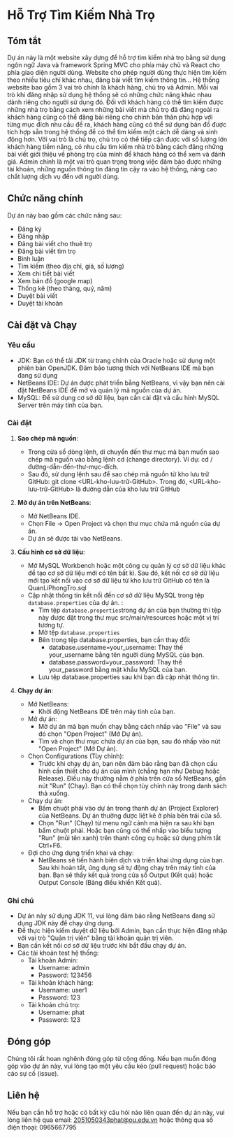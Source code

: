 # Hỗ Trợ Tìm Kiếm Nhà Trọ 

## Tóm tắt
Dự án này là một website xây dựng để hỗ trợ tìm kiếm nhà trọ bằng sử dụng ngôn ngữ Java và framework Spring MVC cho phía máy chủ và React cho phía giao diện người dùng. Website cho phép người dùng thực hiện tìm kiếm theo nhiều tiêu chí khác nhau, đăng bài viết tìm kiếm thông tin... Hệ thống website bao gồm 3 vai trò chính là khách hàng, chủ trọ và Admin. Mỗi vai trò khi đăng nhập sử dụng hệ thống sẽ có những chức năng khác nhau dành riêng cho người sử dụng đó. Đối với khách hàng có thể tìm kiếm được những nhà trọ bằng cách xem những bài viết mà chủ trọ đã đăng ngoài ra khách hàng cũng có thể đăng bài riêng cho chính bản thân phù hợp với từng mục đích nhu cầu đề ra, khách hàng cũng có thể sử dụng bản đồ được tích hợp sẵn trong hệ thống để có thể tìm kiếm một cách dễ dàng và sinh động hơn. Với vai trò là chủ trọ, chủ trọ có thể tiếp cận được với số lượng lớn khách hàng tiềm năng, có nhu cầu tìm kiếm nhà trò bằng cách đăng những bài viết giới thiệu về phòng trọ của mình để khách hàng có thể xem và đánh giá. Admin chính là một vai trò quan trọng trong việc đảm bảo được những tài khoản, những nguồn thông tin đáng tin cậy ra vào hệ thống, nâng cao chất lượng dịch vụ đến với người dùng.

## Chức năng chính
Dự án này bao gồm các chức năng sau:

- Đăng ký
- Đăng nhập
- Đăng bài viết cho thuê trọ
- Đăng bài viết tìm trọ
- Bình luận
- Tìm kiếm (theo địa chỉ, giá, số lượng)
- Xem chi tiết bài viết
- Xem bản đồ (google map)
- Thống kê (theo tháng, quý, năm)
- Duyệt bài viết
- Duyệt tài khoản

## Cài đặt và Chạy

### Yêu cầu

- JDK: Bạn có thể tải JDK từ trang chính của Oracle hoặc sử dụng một phiên bản OpenJDK. Đảm bảo tương thích với NetBeans IDE mà bạn đang sử dụng
- NetBeans IDE: Dự án được phát triển bằng NetBeans, vì vậy bạn nên cài đặt NetBeans IDE để mở và quản lý mã nguồn của dự án.
- MySQL: Để sử dụng cơ sở dữ liệu, bạn cần cài đặt và cấu hình MySQL Server trên máy tính của bạn.

### Cài đặt

1. **Sao chép mã nguồn**: 
   - Trong cửa sổ dòng lệnh, di chuyển đến thư mục mà bạn muốn sao chép mã nguồn vào bằng lệnh cd (change directory). Ví dụ: cd /đường-dẫn-đến-thư-mục-đích.
   - Sau đó, sử dụng lệnh sau để sao chép mã nguồn từ kho lưu trữ GitHub: git clone <URL-kho-lưu-trữ-GitHub>. Trong đó, <URL-kho-lưu-trữ-GitHub> là đường dẫn của kho lưu trữ GitHub

2. **Mở dự án trên NetBeans**:
   - Mở NetBeans IDE.
   - Chọn File -> Open Project và chọn thư mục chứa mã nguồn của dự án.
   - Dự án sẽ được tải vào NetBeans.

3. **Cấu hình cơ sở dữ liệu**:
   - Mở MySQL Workbench hoặc một công cụ quản lý cơ sở dữ liệu khác để tạo cơ sở dữ liệu mới có tên bất kì. Sau đó, kết nối cơ sở dữ liệu mới tạo kết nối vào cơ sở dữ liệu từ kho lưu trữ GitHub có tên là QuanLiPhongTro.sql
   - Cập nhật thông tin kết nối đến cơ sở dữ liệu MySQL trong tệp `database.properties` của dự án. :
      - Tìm tệp `database.properties`trong dự án của bạn thường thì tệp này được đặt trong thư mục src/main/resources hoặc một vị trí tương tự.
      - Mở tệp `database.properties`
      - Bên trong tệp database.properties, bạn cần thay đổi:
         - database.username=your_username: Thay thế your_username bằng tên người dùng MySQL của bạn.
         - database.password=your_password: Thay thế your_password bằng mật khẩu MySQL của bạn.
      - Lưu tệp database.properties sau khi bạn đã cập nhật thông tin.

4. **Chạy dự án**:
   - Mở NetBeans:
      - Khởi động NetBeans IDE trên máy tính của bạn.
   - Mở dự án:
      - Mở dự án mà bạn muốn chạy bằng cách nhấp vào "File" và sau đó chọn "Open Project" (Mở Dự án).
      - Tìm và chọn thư mục chứa dự án của bạn, sau đó nhấp vào nút "Open Project" (Mở Dự án).
   - Chọn Configurations (Tùy chỉnh):
      - Trước khi chạy dự án, bạn nên đảm bảo rằng bạn đã chọn cấu hình cần thiết cho dự án của mình (chẳng hạn như Debug hoặc Release). Điều này thường nằm ở phía trên cửa sổ NetBeans, gần nút "Run" (Chạy). Bạn có thể chọn tùy chỉnh này trong danh sách thả xuống.
   - Chạy dự án:
      - Bấm chuột phải vào dự án trong thanh dự án (Project Explorer) của NetBeans. Dự án thường được liệt kê ở phía bên trái cửa sổ.
      - Chọn "Run" (Chạy) từ menu ngữ cảnh mà hiện ra sau khi bạn bấm chuột phải. Hoặc bạn cũng có thể nhấp vào biểu tượng "Run" (mũi tên xanh) trên thanh công cụ hoặc sử dụng phím tắt Ctrl+F6.
   - Đợi cho ứng dụng triển khai và chạy:
      - NetBeans sẽ tiến hành biên dịch và triển khai ứng dụng của bạn. Sau khi hoàn tất, ứng dụng sẽ tự động chạy trên máy tính của bạn. Bạn sẽ thấy kết quả trong cửa sổ Output (Kết quả) hoặc Output Console (Bảng điều khiển Kết quả).

### Ghi chú
- Dự án này sử dụng JDK 11, vui lòng đảm bảo rằng NetBeans đang sử dụng JDK này để chạy ứng dụng.
- Để thực hiện kiểm duyệt dữ liệu bởi Admin, bạn cần thực hiện đăng nhập với vai trò "Quản trị viên" bằng tài khoản quản trị viên.
- Bạn cần kết nối cơ sở dữ liệu trước khi bắt đầu chạy dự án.
- Các tài khoản test hệ thống:
   - Tài khoản Admin:
      - Username: admin
      - Password: 123456
   - Tài khoản khách hàng:
      - Username: user1
      - Password: 123
   - Tài khoản chủ trọ:
      - Username: phat
      - Password: 123

## Đóng góp
Chúng tôi rất hoan nghênh đóng góp từ cộng đồng. Nếu bạn muốn đóng góp vào dự án này, vui lòng tạo một yêu cầu kéo (pull request) hoặc báo cáo sự cố (issue).

## Liên hệ
Nếu bạn cần hỗ trợ hoặc có bất kỳ câu hỏi nào liên quan đến dự án này, vui lòng liên hệ qua email: 2051050343phat@ou.edu.vn hoặc thông qua số điện thoại: 0965667795



